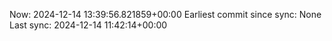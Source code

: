Now: 2024-12-14 13:39:56.821859+00:00 Earliest commit since sync: None Last sync: 2024-12-14 11:42:14+00:00
